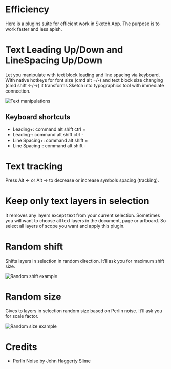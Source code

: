 Efficiency
==========
Here is a plugins suite for efficient work in Sketch.App. The purpose is to work faster and less apish.


# Text Leading Up/Down and LineSpacing Up/Down
Let you manipulate with text block leading and line spacing via keyboard. With native hotkeys for font size (cmd alt =/-) and text block size changing (cmd shift ←/→) it transforms Sketch into typographics tool with immediate connection.

![Text manipulations](https://raw.githubusercontent.com/x-raizor/Efficiency/master/demo/text_manipulation.gif)

## Keyboard shortcuts
* Leading+: command alt shift ctrl =
* Leading-: command alt shift ctrl -
* Line Spacing+: command alt shift =
* Line Spacing-: command alt shift -


# Text tracking
Press Alt ← or Alt → to decrease or increase symbols spacing (tracking).

# Keep only text layers in selection
It removes any layers except text from your current selection. Sometimes you will want to choose all text layers in the document, page or artboard. So select all layers of scope you want and apply this plugin.


# Random shift
Shifts layers in selection in random direction. It’ll ask you for maximum shift size.

![Random shift example](https://raw.githubusercontent.com/x-raizor/Efficiency/master/demo/random_shift.gif)


# Random size
Gives to layers in selection random size based on Perlin noise. It’ll ask you for scale factor.

![Random size example](https://raw.githubusercontent.com/x-raizor/Efficiency/master/demo/random_size.gif)


# Credits
* Perlin Noise by John Haggerty [Slime](http://www.slimeland.com)
